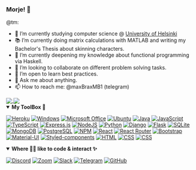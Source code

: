 ### Morje! 👋

@tm:
 
- 🌱 I’m currently studying computer science @ [University of Helsinki](https://www.helsinki.fi/en/computer-science)
- 📚 I’m currently doing matrix calculations with MATLAB and writing my Bachelor's Thesis about skinning characters.
- 🔭 I’m currently deepening my knowledge about functional programming via Haskell. 
- 👯 I’m looking to collaborate on different problem solving tasks.
- 🤔 I’m open to learn best practices. 
- 💬 Ask me about anything.
- 📫 How to reach me: @maxBraxMB1 (telegram)

<a href="https://github-readme-stats.vercel.app/api?username=StrappedGlint13&count_private=true&show_icons=trues&theme=blue-green">
  <img align="center" src="https://github-readme-stats.vercel.app/api?username=StrappedGlint13&count_private=true&show_icons=trues&theme=blue-green" />
</a>
<a href="https://github-readme-stats.vercel.app/api/top-langs/?username=StrappedGlint13&theme=blue-green">
  <img align="center" src="https://github-readme-stats.vercel.app/api/top-langs/?username=StrappedGlint13&theme=blue-green" />
</a>

<details open>
<summary><b>My ToolBox	🧰</b></summary>
<p>
  
[![Heroku](https://img.shields.io/badge/Heroku-430098?style=for-the-badge&logo=heroku&logoColor=white)]() 
[![Windows](https://img.shields.io/badge/Windows-0078D6?style=for-the-badge&logo=Windows&logoColor=white)]()
[![Microsoft Office](https://img.shields.io/badge/Microsoft_Office-D83B01?style=for-the-badge&logo=microsoft-office&logoColor=white)]()
[![Ubuntu](https://img.shields.io/badge/Ubuntu-E95420?style=for-the-badge&logo=ubuntu&logoColor=white)]()
[![Java](https://img.shields.io/badge/java-%23ED8B00.svg?&style=for-the-badge&logo=java&logoColor=white)]()
[![JavaScript](https://img.shields.io/badge/JavaScript-D8C31A?style=for-the-badge&logo=javascript&logoColor=white)]()
[![TypeScript](https://img.shields.io/badge/TypeScript-007ACC?style=for-the-badge&logo=typescript&logoColor=white)]()
[![Express.js]( https://img.shields.io/badge/Express.js-404D59?style=for-the-badge)]()
[![NodeJS](https://img.shields.io/badge/NodeJS-529f44?style=for-the-badge&logo=node.js&logoColor=white)]()
[![Python](https://img.shields.io/badge/Python-3776AB?style=for-the-badge&logo=python&logoColor=white)]()
[![Django](https://img.shields.io/badge/Django-092E20?style=for-the-badge&logo=django&logoColor=white)]()
[![Flask](https://img.shields.io/badge/Flask-000000?style=for-the-badge&logo=flask&logoColor=white)]()
[![SQLite](https://img.shields.io/badge/SQLite-07405E?style=for-the-badge&logo=sqlite&logoColor=white)]()
[![MongoDB](https://img.shields.io/badge/MongoDB-%234ea94b.svg?&style=for-the-badge&logo=mongodb&logoColor=white)]()
[![PostgreSQL](https://img.shields.io/badge/PostgreSQL-336791?style=for-the-badge&logo=PostgreSQL&logoColor=white)]()
[![NPM](https://img.shields.io/badge/NPM-CB3837?style=for-the-badge&logo=NPM&logoColor=white)]()
[![React](https://img.shields.io/badge/React-1E1E1E?style=for-the-badge&logo=react&logoColor=5DD1F5)]()
[![React Router](https://img.shields.io/badge/React_Router-CA4245?style=for-the-badge&logo=react-router&logoColor=white)]()
[![Bootstrap](https://img.shields.io/badge/Bootstrap-563D7C?style=for-the-badge&logo=bootstrap&logoColor=white)]()
[![Material-UI](https://img.shields.io/badge/Material--UI-0081CB?style=for-the-badge&logo=material-ui&logoColor=white)]()
[![Styled-components](https://img.shields.io/badge/styled--components-DB7093?style=for-the-badge&logo=styled-components&logoColor=white)]()
[![HTML](https://img.shields.io/badge/HTML-E34F26?style=for-the-badge&logo=html5&logoColor=white)]()
[![CSS](https://img.shields.io/badge/CSS-1572B6?style=for-the-badge&logo=css3&logoColor=white)]()
[![CSS](https://img.shields.io/badge/Markdown-000000?style=for-the-badge&logo=markdown&logoColor=white)]()
</p>
</details>

<details open>
<summary><b>Where 🧙‍♂️ like to code & interact ✨ </b></summary>
<p>
  
[![Discord](https://img.shields.io/badge/Discord-7289DA?style=for-the-badge&logo=Discord&logoColor=white)]() 
[![Zoom](https://img.shields.io/badge/Zoom-2D8CFF?style=for-the-badge&logo=zoom&logoColor=white)]() 
[![Slack](https://img.shields.io/badge/Slack-4A154B?style=for-the-badge&logo=slack&logoColor=white)]()
[![Telegram](https://img.shields.io/badge/Telegram-2CA5E0?style=for-the-badge&logo=telegram&logoColor=white)]() 
[![GitHub](https://img.shields.io/badge/GitHub-181717?style=for-the-badge&logo=GitHub&logoColor=white)]()
</p>
</details>

